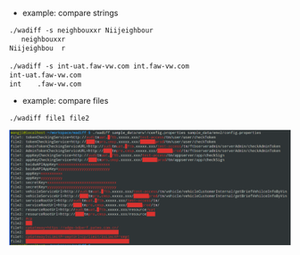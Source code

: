 



* example: compare strings
````
./wadiff -s neighbouxxr Niijeighbour
   neighbouxxr
Niijeighbou  r

./wadiff -s int-uat.faw-vw.com int.faw-vw.com
int-uat.faw-vw.com
int    .faw-vw.com
````


* example: compare files
````
./wadiff file1 file2
````

![example.png](sample_data/example.png)